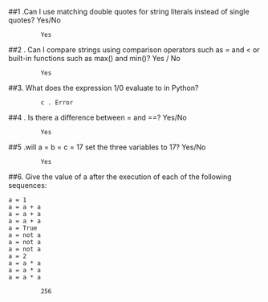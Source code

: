 ##1 .Can I use matching double quotes for string literals instead of single quotes? Yes/No  

		 	 Yes  

##2 . Can I compare strings using comparison operators such as = and < or built-in functions such as max() and min()? Yes / No  

		 	 Yes  

##3. What does the expression 1/0 evaluate to in Python?  

		 	 c . Error  

##4 . Is there a difference between = and ==? Yes/No  

		 	 Yes  

##5 .will a = b = c = 17 set the three variables to 17? Yes/No  

			 Yes  

##6. Give the value of a after the execution of each of the following sequences:  

	a = 1  
	a = a + a  
	a = a + a  
	a = a + a  
	a = True  
	a = not a  
	a = not a  
	a = not a  
	a = 2  
	a = a * a  
	a = a * a  
	a = a * a  

			 256



